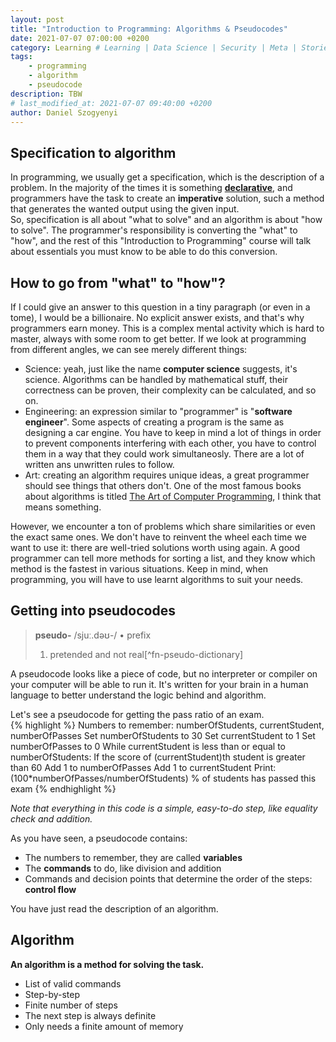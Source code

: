 ```yaml
---
layout: post
title: "Introduction to Programming: Algorithms & Pseudocodes"
date: 2021-07-07 07:00:00 +0200
category: Learning # Learning | Data Science | Security | Meta | Stories
tags:
    - programming
    - algorithm
    - pseudocode
description: TBW
# last_modified_at: 2021-07-07 09:40:00 +0200
author: Daniel Szogyenyi
---
```


## Specification to algorithm

In programming, we usually get a specification, which is the description of a problem. In the majority of the times it is something **[declarative][decimp-decla]**, and programmers have the task to create an **imperative** solution, such a method that generates the wanted output using the given input.  
So, specification is all about "what to solve" and an algorithm is about "how to solve". The programmer's responsibility is converting the "what" to "how", and the rest of this "Introduction to Programming" course will talk about essentials you must know to be able to do this conversion.

## How to go from "what" to "how"?

If I could give an answer to this question in a tiny paragraph (or even in a tome), I would be a billionaire. No explicit answer exists, and that's why programmers earn money. This is a complex mental activity which is hard to master, always with some room to get better. If we look at programming from different angles, we can see merely different things:

- Science: yeah, just like the name **computer science** suggests, it's science. Algorithms can be handled by mathematical stuff, their correctness can be proven, their complexity can be calculated, and so on.  
- Engineering: an expression similar to "programmer" is "**software engineer**". Some aspects of creating a program is the same as designing a car engine. You have to keep in mind a lot of things in order to prevent components interfering with each other, you have to control them in a way that they could work simultaneosly. There are a lot of written ans unwritten rules to follow.  
- Art: creating an algorithm requires unique ideas, a great programmer should see things that others don't. One of the most famous books about algorithms is titled [The Art of Computer Programming][taocp], I think that means something.

However, we encounter a ton of problems which share similarities or even the exact same ones. We don't have to reinvent the wheel each time we want to use it: there are well-tried solutions worth using again. A good programmer can tell more methods for sorting a list, and they know which method is the fastest in various situations. Keep in mind, when programming, you will have to use learnt algorithms to suit your needs.

## Getting into pseudocodes

> **pseudo-** /sjuː.dəʊ-/ • prefix
> 1. pretended and not real[^fn-pseudo-dictionary]

A pseudocode looks like a piece of code, but no interpreter or compiler on your computer will be able to run it. It's written for your brain in a human language to better understand the logic behind and algorithm.

Let's see a pseudocode for getting the pass ratio of an exam.  
{% highlight %}
Numbers to remember: numberOfStudents, currentStudent, numberOfPasses
Set numberOfStudents to 30
Set currentStudent to 1
Set numberOfPasses to 0
While currentStudent is less than or equal to numberOfStudents:
    If the score of (currentStudent)th student is greater than 60
        Add 1 to numberOfPasses
    Add 1 to currentStudent
Print: (100*numberOfPasses/numberOfStudents) % of students has passed this exam
{% endhighlight %}

_Note that everything in this code is a simple, easy-to-do step, like equality check and addition._

As you have seen, a pseudocode contains:  
- The numbers to remember, they are called **variables**
- The **commands** to do, like division and addition
- Commands and decision points that determine the order of the steps: **control flow**

You have just read the description of an algorithm.

## Algorithm

**An algorithm is a method for solving the task.**

- List of valid commands
- Step-by-step
- Finite number of steps
- The next step is always definite
- Only needs a finite amount of memory


[^fn-sample_footnote]: [Cambridge Dictionary][cambridge-pseudo]

[decimp-decla]: https://szogyenyid.github.io/learning/2021/07/07/decla-vs-imper.html#declarative-approach
[taocp]: https://en.wikipedia.org/wiki/The_Art_of_Computer_Programming
[cambridge-pseudo]: https://dictionary.cambridge.org/dictionary/english/pseudo(https://dictionary.cambridge.org/dictionary/english/pseudo)